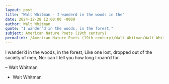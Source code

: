 ```yaml
---
layout: post
title: "Walt Whitman - I wanderd in the woods in the"
date: 2024-12-28 12:00:00 -0000
author: Walt Whitman
quote: "I wander’d in the woods, in the forest,"
subject: American Nature Poets (19th century)
permalink: /American Nature Poets (19th century)/Walt Whitman/Walt Whitman - I wanderd in the woods in the
---
```


I wander’d in the woods, in the forest,
Like one lost, dropped out of the society of men,
Nor can I tell you how long I roam’d for.

– Walt Whitman

- Walt Whitman
